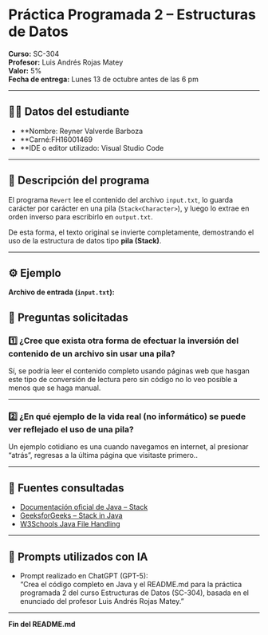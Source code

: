 # Práctica Programada 2 – Estructuras de Datos

**Curso:** SC-304  
**Profesor:** Luis Andrés Rojas Matey  
**Valor:** 5%  
**Fecha de entrega:** Lunes 13 de octubre antes de las 6 pm  

---

## 👨‍💻 Datos del estudiante
- **Nombre: Reyner Valverde Barboza  
- **Carné:FH16001469
- **IDE o editor utilizado: Visual Studio Code  

---

## 🧠 Descripción del programa
El programa `Revert` lee el contenido del archivo `input.txt`, lo guarda carácter por carácter en una pila (`Stack<Character>`), y luego lo extrae en orden inverso para escribirlo en `output.txt`.

De esta forma, el texto original se invierte completamente, demostrando el uso de la estructura de datos tipo **pila (Stack)**.

---

## ⚙️ Ejemplo
**Archivo de entrada (`input.txt`):**


## 💭 Preguntas solicitadas

### 1️⃣ ¿Cree que exista otra forma de efectuar la inversión del contenido de un archivo sin usar una pila?

Sí, se podría leer el contenido completo usando páginas web que hasgan este tipo de conversión de lectura pero sin código no lo veo posible a menos que se haga manual.

---

### 2️⃣ ¿En qué ejemplo de la vida real (no informático) se puede ver reflejado el uso de una pila?

Un ejemplo cotidiano es una cuando navegamos en internet, al presionar “atrás”, regresas a la última página que visitaste primero..

---

## 🔗 Fuentes consultadas
- [Documentación oficial de Java – Stack](https://docs.oracle.com/en/java/javase/21/docs/api/java.base/java/util/Stack.html)
- [GeeksforGeeks – Stack in Java](https://www.geeksforgeeks.org/stack-class-in-java/)
- [W3Schools Java File Handling](https://www.w3schools.com/java/java_files.asp)

---

## 🤖 Prompts utilizados con IA
- Prompt realizado en ChatGPT (GPT-5):  
  “Crea el código completo en Java y el README.md para la práctica programada 2 del curso Estructuras de Datos (SC-304), basada en el enunciado del profesor Luis Andrés Rojas Matey.”

---

**Fin del README.md**
